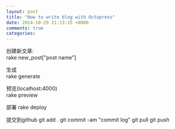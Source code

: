 ```yaml
---
layout: post
title: "How to write blog with Octopress"
date: 2014-10-29 21:13:15 +0800
comments: true
categories: 
---
```


创建新文章:	
rake new_post["post name"]

生成		
rake generate

预览(localhost:4000)		
rake preview

部署
rake deploy

提交到github
git add .
git commit -am "commit log"
git pull
git push
